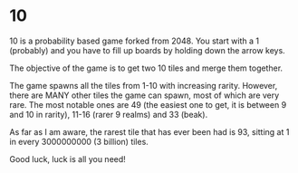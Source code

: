 # 10

10 is a probability based game forked from 2048. You start with a 1 (probably) and you have to fill up boards by holding down the arrow keys.

The objective of the game is to get two 10 tiles and merge them together.

The game spawns all the tiles from 1-10 with increasing rarity. However, there are MANY other tiles the game can spawn, most of which are very rare. The most notable ones are 49 (the easiest one to get, it is between 9 and 10 in rarity), 11-16 (rarer 9 realms) and 33 (beak).

As far as I am aware, the rarest tile that has ever been had is 93, sitting at 1 in every 3000000000 (3 billion) tiles.

Good luck, luck is all you need!
